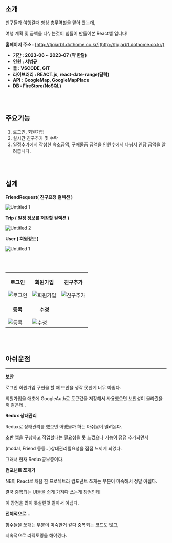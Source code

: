 
## 소개


친구들과 여행갈때 항상 총무역할을 맡아 왔는데,

여행 계획 및 금액을 나누는것이 힘들어 만들어본 React앱 입니다!

**홈페이지 주소 :** [http://tjqjarb1.dothome.co.kr/](http://tjqjarb1.dothome.co.kr/)

- **기간 : 2023-06 ~ 2023-07 (약 한달)**
- **인원 : 서범규**
- **툴 : VSCODE, GIT**
- **라이브러리 : REACT.js, react-date-range(달력)**
- **API** :  **GoogleMap, GoogleMapPlace**
- **DB : FireStore(NoSQL)**

<br>
<br>

## 주요기능
1. 로그인, 회원가입
2. 실시간 친구추가 및 수락
3. 일정추가에서 작성한 숙소금액, 구매물품 금액을 인원수에서 나눠서 인당 금액을 알려줍니다.

<br>
<br>

## 설계

**FriendRequest( 친구요청 컬렉션 )**

![Untitled 1](https://github.com/bomkyu/reactNBBANG/assets/128655202/f59db5ce-d729-479e-80de-19a3e0cf7b47)

**Trip ( 일정 정보를 저장할 컬렉션 )**

![Untitled 2](https://github.com/bomkyu/reactNBBANG/assets/128655202/c64f0438-75cb-47a9-9d4f-82aaf7f74015)

**User ( 회원정보 )**

![Untitled 1](https://github.com/bomkyu/reactNBBANG/assets/128655202/aed576c3-3afb-494b-8470-77ac9e32fbaa)

<br>
<br>

<table>
  <tr>
    <td>
      <p align="center"><b>로그인</b></p>
      <img src="https://github.com/bomkyu/reactNBBANG/assets/128655202/4abbb315-81b7-45ad-a94f-f893912d01f6" alt="로그인">
    </td>
    <td>
      <p align="center"><b>회원가입</b></p>
      <img src="https://github.com/bomkyu/reactNBBANG/assets/128655202/3ab64d3c-4a7b-450e-b855-975df648ad7d" alt="회원가입">
    </td>
    <td>
      <p align="center"><b>친구추가</b></p>
      <img src="https://github.com/bomkyu/reactNBBANG/assets/128655202/2635e018-89b6-4d72-a35f-f034e14d638b" alt="친구추가">
    </td>
  </tr>
  <tr>
    <td>
      <p align="center"><b>등록</b></p>
      <img src="https://github.com/bomkyu/reactNBBANG/assets/128655202/32b8630b-0487-4b7d-bb36-45bbcf1aa785" alt="등록">
    </td>
    <td>
      <p align="center"><b>수정</b></p>
      <img src="https://github.com/bomkyu/reactNBBANG/assets/128655202/9db8d3f1-ecba-49b6-a264-12801b317db6" alt="수정">
    </td>
  </tr>
</table>

<br>
<br>

## 아쉬운점

---

**보안**

로그인 회원가입 구현을 할 때 보안을 생각 못한게 너무 아쉽다.

회원가입을 애초에 GoogleAuth로 토큰값을 저장해서 사용했으면 보안성이 올라갔을꺼 같은데..

**Redux 상태관리**

Redux로 상태관리를 했으면 어땠을까 하는 아쉬움이 밀려온다.

초반 앱을 구상하고 작업할때는 필요성을 못 느꼈으나 기능이 점점 추가되면서

(modal, Friend 등등.. )상태관리필요성을 점점 느끼게 되었다.

그래서 현재 Redux공부중이다.

**컴포넌트 쪼개기**

 NB이 React로 처음 한 프로젝트라 컴포넌트 쪼개는 부분이 미숙해서 정말 아쉽다.

결국 중복되는 UI들을 쉽게 가져다 쓰는게 장점인데

이 장점을 많이 못살린것 같아서 아쉽다.

**전체적으로…**

함수들을 쪼개는 부분이 미숙한거 같다 중복되는 코드도 많고,

지속적으로 리펙토링을 해야겠다.
